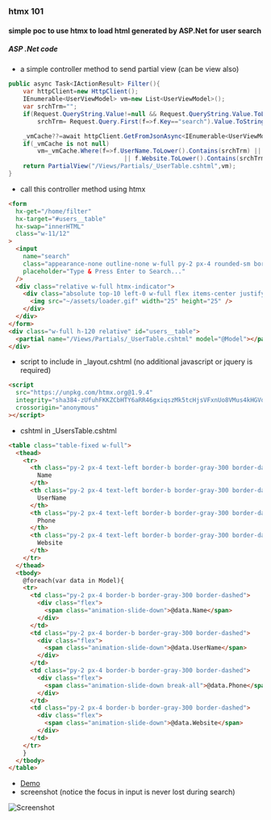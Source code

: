 ### htmx 101

#### simple poc to use htmx to load html generated by ASP.Net for user search

##### ASP .Net code

- a simple controller method to send partial view (can be view also)

```C#
public async Task<IActionResult> Filter(){
    var httpClient=new HttpClient();
    IEnumerable<UserViewModel> vm=new List<UserViewModel>();
    var srchTrm="";
    if(Request.QueryString.Value!=null && Request.QueryString.Value.ToLower().Contains("search"))
        srchTrm= Request.Query.First(f=>f.Key=="search").Value.ToString().ToLower();

    _vmCache??=await httpClient.GetFromJsonAsync<IEnumerable<UserViewModel>>("https://jsonplaceholder.typicode.com/users");
    if(_vmCache is not null)
        vm=_vmCache.Where(f=>f.UserName.ToLower().Contains(srchTrm) || f.Name.ToLower().Contains(srchTrm)
                                || f.Website.ToLower().Contains(srchTrm) || f.Phone.Contains(srchTrm));
    return PartialView("/Views/Partials/_UserTable.cshtml",vm);
}
```

- call this controller method using htmx

```html
<form
  hx-get="/home/filter"
  hx-target="#users__table"
  hx-swap="innerHTML"
  class="w-11/12"
>
  <input
    name="search"
    class="appearance-none outline-none w-full py-2 px-4 rounded-sm border border-indigo-600 focus:border-2"
    placeholder="Type & Press Enter to Search..."
  />
  <div class="relative w-full htmx-indicator">
    <div class="absolute top-10 left-0 w-full flex items-center justify-center">
      <img src="~/assets/loader.gif" width="25" height="25" />
    </div>
  </div>
</form>
<div class="w-full h-120 relative" id="users__table">
  <partial name="/Views/Partials/_UserTable.cshtml" model="@Model"></partial>
</div>
```

- script to include in \_layout.cshtml (no additional javascript or jquery is required)

```html
<script
  src="https://unpkg.com/htmx.org@1.9.4"
  integrity="sha384-zUfuhFKKZCbHTY6aRR46gxiqszMk5tcHjsVFxnUo8VMus4kHGVdIYVbOYYNlKmHV"
  crossorigin="anonymous"
></script>
```

- cshtml in \_UsersTable.cshtml

```html
<table class="table-fixed w-full">
  <thead>
    <tr>
      <th class="py-2 px-4 text-left border-b border-gray-300 border-dashed">
        Name
      </th>
      <th class="py-2 px-4 text-left border-b border-gray-300 border-dashed">
        UserName
      </th>
      <th class="py-2 px-4 text-left border-b border-gray-300 border-dashed">
        Phone
      </th>
      <th class="py-2 px-4 text-left border-b border-gray-300 border-dashed">
        Website
      </th>
    </tr>
  </thead>
  <tbody>
    @foreach(var data in Model){
    <tr>
      <td class="py-2 px-4 border-b border-gray-300 border-dashed">
        <div class="flex">
          <span class="animation-slide-down">@data.Name</span>
        </div>
      </td>
      <td class="py-2 px-4 border-b border-gray-300 border-dashed">
        <div class="flex">
          <span class="animation-slide-down">@data.UserName</span>
        </div>
      </td>
      <td class="py-2 px-4 border-b border-gray-300 border-dashed">
        <div class="flex">
          <span class="animation-slide-down break-all">@data.Phone</span>
        </div>
      </td>
      <td class="py-2 px-4 border-b border-gray-300 border-dashed">
        <div class="flex">
          <span class="animation-slide-down">@data.Website</span>
        </div>
      </td>
    </tr>
    }
  </tbody>
</table>
```
- [Demo](https://htmx101.azurewebsites.net/)
- screenshot (notice the focus in input is never lost during search)

![Screenshot](https://github.com/gouthamrangarajan/Asp.Net/blob/master/htmx101/screenshot.gif)
